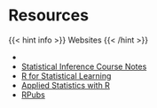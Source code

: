 # Resources
{{< hint info >}} 
Websites
{{< /hint >}}
- [<span style="display: none">Code Academy</span>](https://www.codecademy.com/learn/learn-r)
- [Statistical Inference Course Notes](https://sux13.github.io/DataScienceSpCourseNotes/2_RPROG/R_Programming_Course_Notes.html)
- [R for Statistical Learning](https://daviddalpiaz.github.io/r4sl/)
- [Applied Statistics with R](https://book.stat420.org/)
- [RPubs](https://www.rpubs.com/)